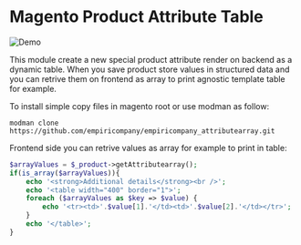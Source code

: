 # Magento Product Attribute Table

![Demo](https://user-images.githubusercontent.com/5071467/32570682-2f685cac-c4c5-11e7-8ed4-1c344f2dcb07.png)

This module create a new special product attribute render on backend as a dynamic table.
When you save product store values in structured data and you can retrive them on frontend as array to print agnostic template table for example.

To install simple copy files in magento root or use modman as follow:
```
modman clone https://github.com/empiricompany/empiricompany_attributearray.git
```

Frontend side you can retrive values as array for example to print in table:

```php
$arrayValues = $_product->getAttributearray();
if(is_array($arrayValues)){
    echo '<strong>Additional details</strong><br />';
    echo '<table width="400" border="1">';
    foreach ($arrayValues as $key => $value) { 
        echo '<tr><td>'.$value[1].'</td><td>'.$value[2].'</td></tr>';
    }
    echo '</table>';
}

```
